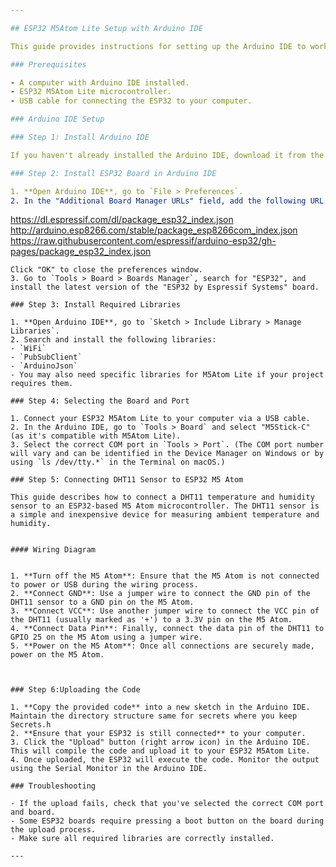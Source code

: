 ```yaml
---

## ESP32 M5Atom Lite Setup with Arduino IDE

This guide provides instructions for setting up the Arduino IDE to work with the ESP32 M5Atom Lite microcontroller. It includes steps for installing necessary boards, libraries, and uploading code to the device.

### Prerequisites

- A computer with Arduino IDE installed.
- ESP32 M5Atom Lite microcontroller.
- USB cable for connecting the ESP32 to your computer.

### Arduino IDE Setup

### Step 1: Install Arduino IDE

If you haven't already installed the Arduino IDE, download it from the [Arduino website](https://www.arduino.cc/en/software) and follow the installation instructions for your operating system.

### Step 2: Install ESP32 Board in Arduino IDE

1. **Open Arduino IDE**, go to `File > Preferences`.
2. In the "Additional Board Manager URLs" field, add the following URL:
   ```
   https://dl.espressif.com/dl/package_esp32_index.json
   http://arduino.esp8266.com/stable/package_esp8266com_index.json
   https://raw.githubusercontent.com/espressif/arduino-esp32/gh-pages/package_esp32_index.json
   ```
   Click "OK" to close the preferences window.
3. Go to `Tools > Board > Boards Manager`, search for "ESP32", and install the latest version of the "ESP32 by Espressif Systems" board.

### Step 3: Install Required Libraries

1. **Open Arduino IDE**, go to `Sketch > Include Library > Manage Libraries`.
2. Search and install the following libraries:
   - `WiFi`
   - `PubSubClient`
   - `ArduinoJson`
   - You may also need specific libraries for M5Atom Lite if your project requires them.

### Step 4: Selecting the Board and Port

1. Connect your ESP32 M5Atom Lite to your computer via a USB cable.
2. In the Arduino IDE, go to `Tools > Board` and select "M5Stick-C" (as it's compatible with M5Atom Lite).
3. Select the correct COM port in `Tools > Port`. (The COM port number will vary and can be identified in the Device Manager on Windows or by using `ls /dev/tty.*` in the Terminal on macOS.)

### Step 5: Connecting DHT11 Sensor to ESP32 M5 Atom

This guide describes how to connect a DHT11 temperature and humidity sensor to an ESP32-based M5 Atom microcontroller. The DHT11 sensor is a simple and inexpensive device for measuring ambient temperature and humidity.


#### Wiring Diagram


1. **Turn off the M5 Atom**: Ensure that the M5 Atom is not connected to power or USB during the wiring process.
2. **Connect GND**: Use a jumper wire to connect the GND pin of the DHT11 sensor to a GND pin on the M5 Atom.
3. **Connect VCC**: Use another jumper wire to connect the VCC pin of the DHT11 (usually marked as '+') to a 3.3V pin on the M5 Atom.
4. **Connect Data Pin**: Finally, connect the data pin of the DHT11 to GPIO 25 on the M5 Atom using a jumper wire.
5. **Power on the M5 Atom**: Once all connections are securely made, power on the M5 Atom.



### Step 6:Uploading the Code

1. **Copy the provided code** into a new sketch in the Arduino IDE. Maintain the directory structure same for secrets where you keep Secrets.h
2. **Ensure that your ESP32 is still connected** to your computer.
3. Click the "Upload" button (right arrow icon) in the Arduino IDE. This will compile the code and upload it to your ESP32 M5Atom Lite.
4. Once uploaded, the ESP32 will execute the code. Monitor the output using the Serial Monitor in the Arduino IDE.

### Troubleshooting

- If the upload fails, check that you've selected the correct COM port and board.
- Some ESP32 boards require pressing a boot button on the board during the upload process.
- Make sure all required libraries are correctly installed.

---
```

